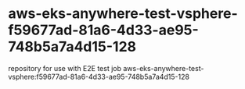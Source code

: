 # aws-eks-anywhere-test-vsphere-f59677ad-81a6-4d33-ae95-748b5a7a4d15-128
repository for use with E2E test job aws-eks-anywhere-test-vsphere:f59677ad-81a6-4d33-ae95-748b5a7a4d15-128
